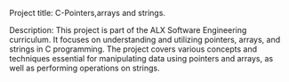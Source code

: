 Project title: C-Pointers,arrays and strings.

Description: This project is part of the ALX Software Engineering curriculum. It focuses on understanding and utilizing pointers, arrays, and strings in C programming. The project covers various concepts and techniques essential for manipulating data using pointers and arrays, as well as performing operations on strings.